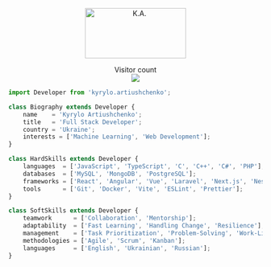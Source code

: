 <p align="center">
    <img alt="K.A." height=100 width=200 src="https://ibb.co/DHmf88Y5" />
</p>

<p align="center"> 
    Visitor count
    <br>
    <img src="https://profile-counter.glitch.me/Artyushchenko/count.svg" />
</p>

```js
import Developer from 'kyrylo.artiushchenko';

class Biography extends Developer {
    name    = 'Kyrylo Artiushchenko';
    title   = 'Full Stack Developer';
    country = 'Ukraine';
    interests = ['Machine Learning', 'Web Development'];
}

class HardSkills extends Developer {
    languages  = ['JavaScript', 'TypeScript', 'C', 'C++', 'C#', 'PHP'];
    databases  = ['MySQL', 'MongoDB', 'PostgreSQL'];
    frameworks = ['React', 'Angular', 'Vue', 'Laravel', 'Next.js', 'Nest.js', 'Tailwind CSS'];
    tools      = ['Git', 'Docker', 'Vite', 'ESLint', 'Prettier'];
}

class SoftSkills extends Developer {
    teamwork      = ['Collaboration', 'Mentorship'];
    adaptability  = ['Fast Learning', 'Handling Change', 'Resilience'];
    management    = ['Task Prioritization', 'Problem-Solving', 'Work-Life Balance'];
    methodologies = ['Agile', 'Scrum', 'Kanban'];
    languages     = ['English', 'Ukrainian', 'Russian'];
}
```
